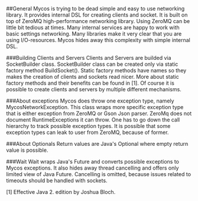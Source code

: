 

##General
Mycos is trying to be dead simple and easy to use networking library. It provides internal DSL for creating clients and socket. It is built on top of ZeroMQ high-performance networking library. Using ZeroMQ can be little bit tedious at times. Many internal services are happy to work with basic settings networking. Many libraries make it very clear that you are using I/O-resources. Mycos hides away this complexity with simple internal DSL. 

###Building Clients and Servers
Clients and Servers are builded via SocketBuilder class. SocketBuilder class can be created only via  static factory method BuildSocket(). Static factory methods have names so they makes the creation of clients and sockets read nicer. More about static factory methods and their benefits can be found in [1]. Of course it is possible to create clients and servers by multiple different mechanisms.  

###About exceptions
Mycos does throw one exception type, namely MycosNetworkException. This class wraps more specific exception type that is either exception  from ZeroMQ or Gson Json parser. ZeroMq does not document RuntimeExceptions it can throw. One has to go down the call hierarchy to track possible exception types. It is possible that some exception types can leak to user from ZeroMQ, because of former.

###About Optionals
Return values are Java's Optional<T> where empty return value is possible.

###Wait
Wait wraps Java's Future and converts possible exceptions to Mycos exceptions. It also hides away thread cancelling and offers only limited view of Java Future. Cancelling is omitted, because issues related to timeouts should be handled with sockets.

[1] Effective Java 2. edition by Joshua Bloch.